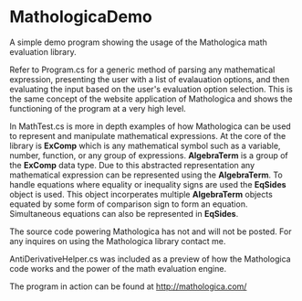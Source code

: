 # MathologicaDemo

A simple demo program showing the usage of the Mathologica math evaluation library.

Refer to Program.cs for a generic method of parsing any mathematical expression, presenting the user with a list of evalauation options, and then evaluating the input based on the user's evaluation option selection. This is the same concept of the website application of Mathologica and shows the functioning of the program at a very high level. 

In MathTest.cs is more in depth examples of how Mathologica can be used to represent and manipulate mathematical expressions. At the core of the library is **ExComp** which is any mathematical symbol such as a variable, number, function, or any group of expressions. **AlgebraTerm** is a group of the **ExComp** data type. Due to this abstracted representation any mathematical expression can be represented using the **AlgebraTerm**. To handle equations where equality or inequality signs are used the **EqSides** object is used. This object incorperates multiple **AlgebraTerm** objects equated by some form of comparison sign to form an equation. Simultaneous equations can also be represented in **EqSides**. 

The source code powering Mathologica has not and will not be posted. For any inquires on using the Mathologica library contact me. 

AntiDerivativeHelper.cs was included as a preview of how the Mathologica code works and the power of the math evaluation engine. 

The program in action can be found at http://mathologica.com/
